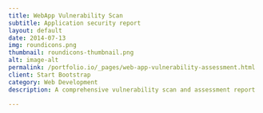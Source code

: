```yaml
---
title: WebApp Vulnerability Scan
subtitle: Application security report
layout: default
date: 2014-07-13
img: roundicons.png
thumbnail: roundicons-thumbnail.png
alt: image-alt
permalink: /portfolio.io/_pages/web-app-vulnerability-assessment.html
client: Start Bootstrap
category: Web Development
description: A comprehensive vulnerability scan and assessment report

---
```

